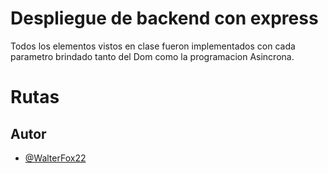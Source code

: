 
# Despliegue de backend con express

Todos los elementos vistos en clase fueron implementados con cada parametro brindado tanto del Dom como la programacion Asincrona. 

# Rutas



## Autor

- [@WalterFox22](https://github.com/WalterFox22)

